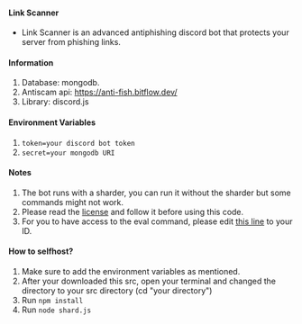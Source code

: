 #### Link Scanner

- Link Scanner is an advanced antiphishing discord bot that protects your server from phishing links.

#### Information

1. Database: mongodb.
2. Antiscam api: https://anti-fish.bitflow.dev/
3. Library: discord.js

#### Environment Variables

1. `token=your discord bot token`
2. `secret=your mongodb URI`

#### Notes

1. The bot runs with a sharder, you can run it without the sharder but some commands might not work.
2. Please read the [license](https://github.com/spicybirsge/link-scanner/blob/main/LICENSE) and follow it before using this code.
3. For you to have access to the eval command, please edit [this line](https://github.com/spicybirsge/link-scanner/blob/main/commands/util/eval.js#L12) to your ID.

#### How to selfhost?

1. Make sure to add the environment variables as mentioned.
2. After your downloaded this src, open your terminal and changed the directory to your src directory (cd "your directory")
3. Run `npm install`
4. Run `node shard.js`
